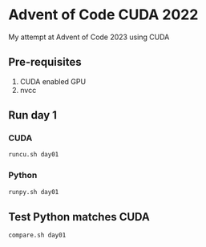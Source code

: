 # Advent of Code CUDA 2022

My attempt at Advent of Code 2023 using CUDA

## Pre-requisites

 1. CUDA enabled GPU
 1. nvcc

## Run day 1

### CUDA
```bash
runcu.sh day01
```

### Python
```bash
runpy.sh day01
```

## Test Python matches CUDA

```bash
compare.sh day01
```